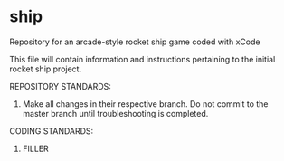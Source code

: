 # ship
Repository for an arcade-style rocket ship game coded with xCode

This file will contain information and instructions pertaining to the initial rocket ship project.

REPOSITORY STANDARDS:
1. Make all changes in their respective branch. Do not commit to the master branch until troubleshooting is completed. 

CODING STANDARDS:
1. FILLER
